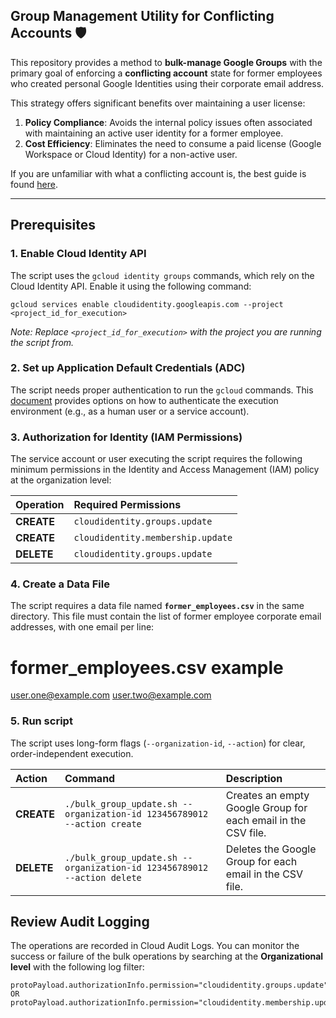 ## Group Management Utility for Conflicting Accounts 🛡️

This repository provides a method to **bulk-manage Google Groups** with the primary goal of enforcing a **conflicting account** state for former employees who created personal Google Identities using their corporate email address.

This strategy offers significant benefits over maintaining a user license:

1.  **Policy Compliance**: Avoids the internal policy issues often associated with maintaining an active user identity for a former employee.
2.  **Cost Efficiency**: Eliminates the need to consume a paid license (Google Workspace or Cloud Identity) for a non-active user.

If you are unfamiliar with what a conflicting account is, the best guide is found [here](https://www.goldyarora.com/google-conflicting-accounts-guide/).

---

## Prerequisites

### 1. Enable Cloud Identity API
The script uses the `gcloud identity groups` commands, which rely on the Cloud Identity API. Enable it using the following command:

```
gcloud services enable cloudidentity.googleapis.com --project <project_id_for_execution>
```
*Note: Replace `<project_id_for_execution>` with the project you are running the script from.*

### 2. Set up Application Default Credentials (ADC)
The script needs proper authentication to run the `gcloud` commands. This [document](https://cloud.google.com/docs/authentication/provide-credentials-adc) provides options on how to authenticate the execution environment (e.g., as a human user or a service account).

### 3. Authorization for Identity (IAM Permissions)
The service account or user executing the script requires the following minimum permissions in the Identity and Access Management (IAM) policy at the organization level:

| Operation | Required Permissions |
| :--- | :--- |
| **CREATE** | `cloudidentity.groups.update` |
| **CREATE** | `cloudidentity.membership.update` |
| **DELETE** | `cloudidentity.groups.update` |

### 4. Create a Data File
The script requires a data file named **`former_employees.csv`** in the same directory. This file must contain the list of former employee corporate email addresses, with one email per line:

# former_employees.csv example
user.one@example.com
user.two@example.com

### 5. Run script

The script uses long-form flags (`--organization-id`, `--action`) for clear, order-independent execution.

| Action | Command | Description |
| :--- | :--- | :--- |
| **CREATE** | `./bulk_group_update.sh --organization-id 123456789012 --action create` | Creates an empty Google Group for each email in the CSV file. |
| **DELETE** | `./bulk_group_update.sh --organization-id 123456789012 --action delete` | Deletes the Google Group for each email in the CSV file. |


## Review Audit Logging

The operations are recorded in Cloud Audit Logs. You can monitor the success or failure of the bulk operations by searching at the **Organizational level** with the following log filter:

```
protoPayload.authorizationInfo.permission="cloudidentity.groups.update" OR protoPayload.authorizationInfo.permission="cloudidentity.membership.update"
```


